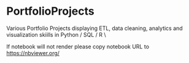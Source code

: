 # PortfolioProjects
Various Portfolio Projects displaying ETL, data cleaning, analytics and visualization skiills in Python / SQL / R  \

If notebook will not render please copy notebook URL to https://nbviewer.org/

